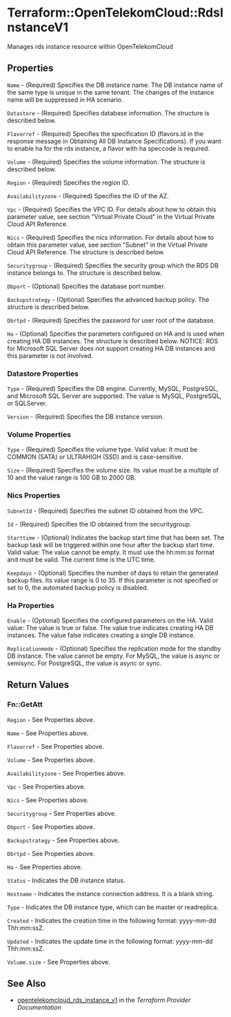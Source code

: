 # Terraform::OpenTelekomCloud::RdsInstanceV1

Manages rds instance resource within OpenTelekomCloud

## Properties

`Name` - (Required) Specifies the DB instance name. The DB instance name of
the same type is unique in the same tenant. The changes of the instance name
will be suppressed in HA scenario.

`Datastore` - (Required) Specifies database information. The structure is
described below.

`Flavorref` - (Required) Specifies the specification ID (flavors.id in the
response message in Obtaining All DB Instance Specifications). If you want
to enable ha for the rds instance, a flavor with ha speccode is required.

`Volume` - (Required) Specifies the volume information. The structure is described
below.

`Region` - (Required) Specifies the region ID.

`Availabilityzone` - (Required) Specifies the ID of the AZ.

`Vpc` - (Required) Specifies the VPC ID. For details about how to obtain this
parameter value, see section "Virtual Private Cloud" in the Virtual Private
Cloud API Reference.

`Nics` - (Required) Specifies the nics information. For details about how
to obtain this parameter value, see section "Subnet" in the Virtual Private
Cloud API Reference. The structure is described below.

`Securitygroup` - (Required) Specifies the security group which the RDS DB
instance belongs to. The structure is described below.

`Dbport` - (Optional) Specifies the database port number.

`Backupstrategy` - (Optional) Specifies the advanced backup policy. The structure
is described below.

`Dbrtpd` - (Required) Specifies the password for user root of the database.

`Ha` - (Optional) Specifies the parameters configured on HA and is used when
creating HA DB instances. The structure is described below. NOTICE:
RDS for Microsoft SQL Server does not support creating HA DB instances and
this parameter is not involved.

### Datastore Properties

`Type` - (Required) Specifies the DB engine. Currently, MySQL, PostgreSQL, and
Microsoft SQL Server are supported. The value is MySQL, PostgreSQL, or SQLServer.

`Version` - (Required) Specifies the DB instance version.

### Volume Properties

`Type` - (Required) Specifies the volume type. Valid value:
It must be COMMON (SATA) or ULTRAHIGH (SSD) and is case-sensitive.

`Size` - (Required) Specifies the volume size.
Its value must be a multiple of 10 and the value range is 100 GB to 2000 GB.

### Nics Properties

`SubnetId` - (Required) Specifies the subnet ID obtained from the VPC.

`Id` - (Required) Specifies the ID obtained from the securitygroup.

`Starttime` - (Optional) Indicates the backup start time that has been set.
The backup task will be triggered within one hour after the backup start time.
Valid value: The value cannot be empty. It must use the hh:mm:ss format and
must be valid. The current time is the UTC time.

`Keepdays` - (Optional) Specifies the number of days to retain the generated backup files.
Its value range is 0 to 35. If this parameter is not specified or set to 0, the
automated backup policy is disabled.

### Ha Properties

`Enable` - (Optional) Specifies the configured parameters on the HA.
Valid value: The value is true or false. The value true indicates creating
HA DB instances. The value false indicates creating a single DB instance.

`Replicationmode` - (Optional) Specifies the replication mode for the standby DB instance.
The value cannot be empty.
For MySQL, the value is async or semisync.
For PostgreSQL, the value is async or sync.


## Return Values

### Fn::GetAtt

`Region` - See Properties above.

`Name` - See Properties above.

`Flavorref` - See Properties above.

`Volume` - See Properties above.

`Availabilityzone` - See Properties above.

`Vpc` - See Properties above.

`Nics` - See Properties above.

`Securitygroup` - See Properties above.

`Dbport` - See Properties above.

`Backupstrategy` - See Properties above.

`Dbrtpd` - See Properties above.

`Ha` - See Properties above.

`Status` - Indicates the DB instance status.

`Hostname` - Indicates the instance connection address. It is a blank string.

`Type` - Indicates the DB instance type, which can be master or readreplica.

`Created` - Indicates the creation time in the following format: yyyy-mm-dd Thh:mm:ssZ.

`Updated` - Indicates the update time in the following format: yyyy-mm-dd Thh:mm:ssZ.

`Volume.size` - See Properties above.

## See Also

* [opentelekomcloud_rds_instance_v1](https://www.terraform.io/docs/providers/opentelekomcloud/r/rds_instance_v1.html) in the _Terraform Provider Documentation_